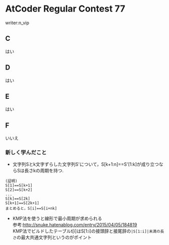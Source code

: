 # AtCoder Regular Contest 77
writer:n_vip
## C
はい
## D
はい
## E
はい
## F
いいえ
### 新しく学んだこと
* 文字列Sとk文字ずらした文字列S'について，S[k+1:n]==S'[1:k]が成り立つならSは長さkの周期を持つ.

```
(証明)  
S[1]==S[k+1]  
S[2]==S[k+2]  
...  
S[k]==S[2k]  
S[k+1]==S[2k+1]  
まとめると，S[i]==S[i+nk]
```

* KMP法を使うと線形で最小周期が求められる  
参考:http://snuke.hatenablog.com/entry/2015/04/05/184819  
KMP法でビルドしたテーブルt[i]はS[1:i]の接頭辞と接尾辞の``|S[1:i]|未満の長さ``の最大共通文字列というのがポイント



